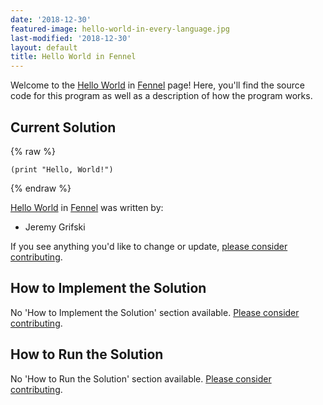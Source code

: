 ```yaml
---
date: '2018-12-30'
featured-image: hello-world-in-every-language.jpg
last-modified: '2018-12-30'
layout: default
title: Hello World in Fennel
---
```


Welcome to the [Hello World](https://sampleprograms.io/projects/hello-world) in [Fennel](https://sampleprograms.io/languages/fennel) page! Here, you'll find the source code for this program as well as a description of how the program works.

## Current Solution

{% raw %}

```fennel
(print "Hello, World!")
```

{% endraw %}

[Hello World](https://sampleprograms.io/projects/hello-world) in [Fennel](https://sampleprograms.io/languages/fennel) was written by:

- Jeremy Grifski

If you see anything you'd like to change or update, [please consider contributing](https://github.com/TheRenegadeCoder/sample-programs).

## How to Implement the Solution

No 'How to Implement the Solution' section available. [Please consider contributing](https://github.com/TheRenegadeCoder/sample-programs-website).

## How to Run the Solution

No 'How to Run the Solution' section available. [Please consider contributing](https://github.com/TheRenegadeCoder/sample-programs-website).